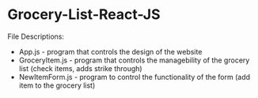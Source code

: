 # Grocery-List-React-JS

File Descriptions:
- App.js - program that controls the design of the website
- GroceryItem.js - program that controls the managebility of the grocery list (check items, adds strike through)
- NewItemForm.js - program to control the functionality of the form (add item to the grocery list)
